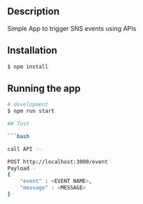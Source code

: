 ## Description

Simple App to trigger SNS events using APIs

## Installation

```bash
$ npm install
```

## Running the app

````bash
# development
$ npm run start

## Test

```bash

call API --

POST http://localhost:3000/event
Payload -
{
    "event" : <EVENT NAME>,
    "message" : <MESSAGE>
}
````
